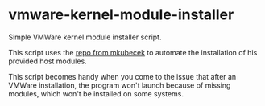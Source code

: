 # vmware-kernel-module-installer
Simple VMWare kernel module installer script.

This script uses the [repo from mkubecek](https://github.com/mkubecek/vmware-host-modules) to automate the installation of his provided host modules.

This script becomes handy when you come to the issue that after an VMWare installation, the program won't launch because of missing modules, which won't be installed on some systems.
